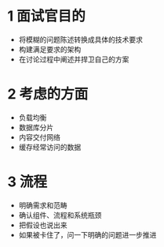 # 1	面试官目的
- 将模糊的问题陈述转换成具体的技术要求
- 构建满足要求的架构
- 在讨论过程中阐述并捍卫自己的方案
# 2	考虑的方面
- 负载均衡
- 数据库分片
- 内容交付网络
- 缓存经常访问的数据
# 3	流程
- 明确需求和范畴
- 确认组件、流程和系统瓶颈
- 把假设也说出来
- 如果被卡住了，问一下明确的问题进一步推进
